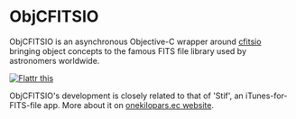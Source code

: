 ObjCFITSIO
==========

ObjCFITSIO is an asynchronous Objective-C wrapper around [cfitsio](http://heasarc.gsfc.nasa.gov/fitsio/) bringing object concepts to the famous FITS file library used by astronomers worldwide.

<a href="https://flattr.com/submit/auto?user_id=onekiloparsec&url=https%3A%2F%2Fgithub.com%2Fonekiloparsec%2FObjCFITSIO" target="_blank"><img src="http://api.flattr.com/button/flattr-badge-large.png" alt="Flattr this" title="Flattr this" border="0"></a>

ObjCFITSIO's development is closely related to that of 'Stif', an iTunes-for-FITS-file app. More about it on [onekilopars.ec website](http://onekilopars.ec/stif/index.html).
